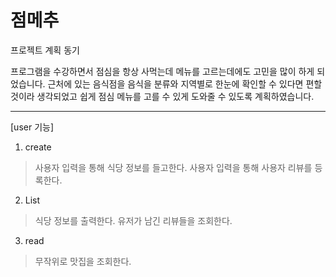 
# 점메추

프로젝트 계획 동기

프로그램을 수강하면서 점심을 항상 사먹는데 메뉴를 고르는데에도 고민을 많이 하게 되었습니다.
근처에 있는 음식점을 음식을 분류와 지역별로 한눈에 확인할 수 있다면 편할 것이라 생각되었고
쉽게 점심 메뉴를 고를 수 있게 도와줄 수 있도록 계획하였습니다.

------------------------------------------

[user 기능]
1. create
>사용자 입력을 통해 식당 정보를 들고한다.
>사용자 입력을 통해 사용자 리뷰를 등록한다.

2. List
>식당 정보를 출력한다.
>유저가 남긴 리뷰들을 조회한다.

3. read
>무작위로 맛집을 조회한다.
